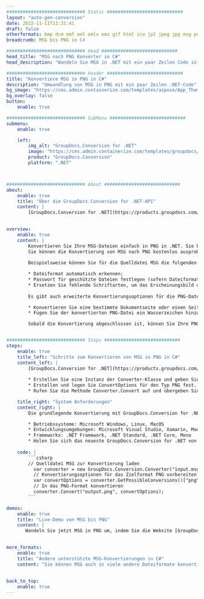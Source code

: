 ```yaml
---
############################# Static ############################
layout: "auto-gen-conversion"
date: 2022-11-11T11:31:41
draft: false
otherformats: bmp dcm emf eml emlx emz gif html ico jp2 jpeg jpg msg png psb psd svg svgz tga tif tiff webp wmf wmz
breadcrumb: MSG bis PNG in C#

############################# Head ############################
head_title: "MSG nach PNG Konverter in C#"
head_description: "Wandeln Sie MSG in .NET mit ein paar Zeilen Code in PNG um. Verwenden Sie die GroupDocs Document Conversion API, um über 160 Dateiformate zu konvertieren."

############################# Header ############################
title: "Konvertiere MSG in PNG in C#"
description: "Umwandlung von MSG in PNG mit ein paar Zeilen .NET-Code"
bg_image: "https://cms.admin.containerize.com/templates/aspose/App_Themes/V3/images/bg/header1.png"
bg_overlay: false
button:
    enable: true

############################# SubMenu ############################
submenu:
    enable: true

    left:
        img_alt: "GroupDocs.Conversion for .NET"
        image: "https://cms.admin.containerize.com/templates/groupdocs/images/product-logos/90x90-noborder/groupdocs-conversion-net.png"
        product: "GroupDocs.Conversion"
        platform: ".NET"



############################# About ############################
about:
    enable: true
    title: "Über die GroupDocs.Conversion for .NET-API"
    content: |
        [GroupDocs.Conversion for .NET](https://products.groupdocs.com/conversion/net/) kann verwendet werden, um Microsoft Word, Excel, PowerPoint, PDF, Visio und andere Formate zu konvertieren. GroupDocs.Conversion ist eine eigenständige API, die sich für Backend- und interne Systeme eignet, bei denen eine hohe Leistung erforderlich ist. Es ist unabhängig von Software wie Microsoft oder Open Office.
    

overview:
    enable: true
    content: |
        Konvertieren Sie Ihre MSG-Dateien einfach in PNG in .NET. Sie können nur ein paar C#-Codezeilen auf jeder Plattform Ihrer Wahl verwenden, z. B. Windows, Linux, macOS.
        Sie können die Konvertierung von MSG nach PNG kostenlos ausprobieren und die Qualität der Konvertierungsergebnisse bewerten. Neben einfachen Dateikonvertierungsszenarien können Sie erweiterte Optionen zum Laden der Quelldatei MSG und zum Speichern des Ausgabeergebnisses PNG ausprobieren. 
        
        Beispielsweise können Sie für die Quelldatei MSG die folgenden Ladeoptionen verwenden:

        * Dateiformat automatisch erkennen;
        * Passwort für geschützte Dateien festlegen (sofern Dateiformat dies unterstützt);
        * Ersetzen Sie fehlende Schriftarten, um das Erscheinungsbild des Dokuments beizubehalten.
        
        Es gibt auch erweiterte Konvertierungsoptionen für die PNG-Datei:

        * Konvertieren Sie eine bestimmte Dokumentseite oder einen Seitenbereich;
        * Fügen Sie der konvertierten PNG-Datei ein Wasserzeichen hinzu und vieles mehr.

        Sobald die Konvertierung abgeschlossen ist, können Sie Ihre PNG-Datei im lokalen Dateipfad oder auf einem Speicher von Drittanbietern wie FTP, Amazon S3, Google Drive, Dropbox usw. speichern. Bitte beachten Sie, dass Sie MSG in PNG muss keine zusätzliche Software installiert werden - wie MS Office, Open Office, Adobe Acrobat Reader etc.


############################# Steps ############################
steps:
    enable: true
    title_left: "Schritte zum Konvertieren von MSG in PNG in C#"
    content_left: |
        [GroupDocs.Conversion for .NET](https://products.groupdocs.com/conversion/net/) erleichtert Entwicklern das Konvertieren einer MSG-Datei in PNG mit wenigen Codezeilen.
        
        * Erstellen Sie eine Instanz der Converter-Klasse und geben Sie die Datei MSG mit dem vollständigen Pfad an
        * Erstellen und legen Sie ConvertOptions für den Typ PNG fest.
        * Rufen Sie die Methode Converter.Convert auf und übergeben Sie den vollständigen Pfad und das Format (PNG) als Parameter

    title_right: "System Anforderungen"
    content_right: |
        Die grundlegende Konvertierung mit GroupDocs.Conversion for .NET kann in nur wenigen einfachen Schritten durchgeführt werden. Unsere APIs werden auf allen wichtigen Plattformen und Betriebssystemen unterstützt. Stellen Sie vor dem Ausführen des folgenden Codes sicher, dass die folgenden Voraussetzungen auf Ihrem System installiert sind.

        * Betriebssysteme: Microsoft Windows, Linux, MacOS
        * Entwicklungsumgebungen: Microsoft Visual Studio, Xamarin, MonoDevelop
        * Frameworks: .NET Framework, .NET Standard, .NET Core, Mono
        * Holen Sie sich das neueste GroupDocs.Conversion for .NET von [Nuget](https://www.nuget.org/packages/groupdocs.conversion)
         
    code: |
        ```csharp    
        // Quelldatei MSG zur Konvertierung laden
          var converter = new GroupDocs.Conversion.Converter("input.msg");
          // Konvertierungsoptionen für das Zielformat PNG vorbereiten
          var convertOptions = converter.GetPossibleConversions()["png"].ConvertOptions;
          // In das PNG-Format konvertieren
          converter.Convert("output.png", convertOptions);
        ```

demos:
    enable: true
    title: "Live-Demo von MSG bis PNG"
    content: |
       Wandeln Sie jetzt MSG in PNG um, indem Sie die Website [GroupDocs.Conversion App](https://products.groupdocs.app/conversion/family) besuchen. Die Online-Demo hat die folgenden Vorteile
          

more_formats:
    enable: true
    title: "Andere unterstützte MSG-Konvertierungen in C#"
    content: "Sie können MSG auch in viele andere Dateiformate konvertieren. Bitte sehen Sie sich die Liste unten an."
       
       
back_to_top:
    enable: true
---
```


